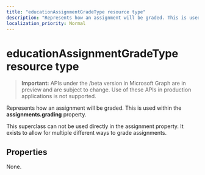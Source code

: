 ```yaml
---
title: "educationAssignmentGradeType resource type"
description: "Represents how an assignment will be graded. This is used within the **assignments.grading** property."
localization_priority: Normal
---
```


# educationAssignmentGradeType resource type

> **Important:** APIs under the /beta version in Microsoft Graph are in preview and are subject to change. Use of these APIs in production applications is not supported.

Represents how an assignment will be graded. This is used within the **assignments.grading** property.

This superclass can not be used directly in the assignment property. It exists to allow for multiple different ways to grade assignments.


## Properties

None.

<!-- uuid: 8fcb5dbc-d5aa-4681-8e31-b001d5168d79
2015-10-25 14:57:30 UTC -->
<!-- {
  "type": "#page.annotation",
  "description": "educationAssignmentGradeType resource",
  "keywords": "",
  "section": "documentation",
  "tocPath": ""
}-->
